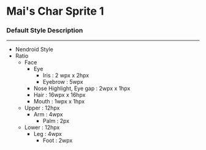 # Mai's Char Sprite 1

### Default Style Description
---
- Nendroid Style
-  Ratio
	- Face
		- Eye
			- Iris : 2 wpx x 2hpx
			- Eyebrow : 5wpx
		- Nose Highlight, Eye gap : 2wpx x 1hpx
		- Hair : 16wpx x 16hpx
		- Mouth : 1wpx x 1hpx
	- Upper : 12hpx
		- Arm : 4wpx
			- Palm : 2px
	- Lower : 12hpx
		- Leg : 4wpx 
			- Foot : 2wpx
